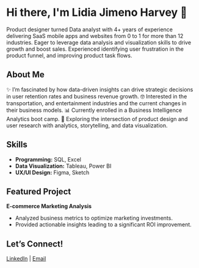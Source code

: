 # Hi there, I'm Lidia Jimeno Harvey 👋

[comment]: <> (I'm a junior data analyst transitioning from a career in UI/UX design. I’m passionate about understanding user behavior and leveraging data for business growth.)
Product designer turned Data analyst with 4+ years of experience delivering SaaS mobile apps and websites from 0 to 1 for more than 12 industries. Eager to leverage data analysis and visualization skills to drive growth and boost sales. Experienced identifying user frustration in the product funnel, and improving product task flows.

## About Me
✨ I’m fascinated by how data-driven insights can drive strategic decisions in user retention rates and business revenue growth.
🤓 Interested in the transportation, and entertainment industries and the current changes in their business models.
📊 Currently enrolled in a Business Intelligence Analytics boot camp.
🚀 Exploring the intersection of product design and user research with analytics, storytelling, and data visualization.

## Skills
- **Programming:** SQL, Excel
- **Data Visualization:** Tableau, Power BI
- **UX/UI Design:** Figma, Sketch

## Featured Project
**E-commerce Marketing Analysis**
- Analyzed business metrics to optimize marketing investments.
- Provided actionable insights leading to a significant ROI improvement.

## Let’s Connect!
[LinkedIn](https://www.linkedin.com/in/lidiajimeno/) | [Email](mailto:lidia.rj10@gmail.com)
